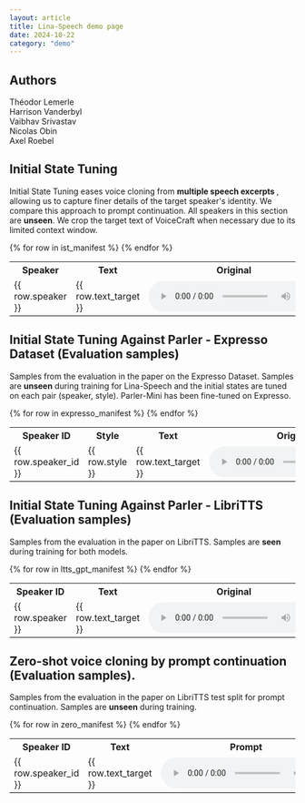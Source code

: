 ```yaml
--- 
layout: article
title: Lina-Speech demo page
date: 2024-10-22
category: "demo" 
---
```

<section>
<h2> Authors </h2>
Théodor Lemerle <br>
Harrison Vanderbyl <br>
Vaibhav Srivastav <br>
Nicolas Obin <br>
Axel Roebel <br>

</section>

<section>
<h2> Initial State Tuning</h2>
<p style="">
Initial State Tuning eases voice cloning from <strong> multiple speech excerpts </strong>, allowing us to capture finer details of the target speaker's identity. We compare this approach to prompt continuation. All speakers in this section are <strong>unseen</strong>. We crop the target text of VoiceCraft when necessary due to its limited context window.
</p>
<table>
    <tr>
    <th>Speaker</th>
    <th>Text</th>
    <th style="min-width:160px;">Original</th>
    <th style="min-width:160px;">Lina-Speech <small>(Initial State Tuning)</small></th>
    <th style="min-width:160px;">Lina-Speech <small>(Prompt continuation)</small></th>
    <th style="min-width:160px;">VoiceCraft <small>(Prompt continuation)</small></th>
    </tr>
{% for row in ist_manifest %}
    <tr style="border-bottom: 1px solid #000;">
        <td>{{ row.speaker }}  </td>
        <td>  {{ row.text_target }}</td>
        <td><audio controls=""><source src="/assets/demo_lina/ist/{{ row.folder }}/norm/original.wav" type="audio/x-wav"></audio></td>
        <td><audio controls=""><source src="/assets/demo_lina/ist/{{ row.folder }}/norm/ist.wav" type="audio/x-wav"></audio></td>
        <td><audio controls=""><source src="/assets/demo_lina/ist/{{ row.folder }}/norm/no_ist.wav" type="audio/x-wav"></audio></td>
        <td><audio controls=""><source src="/assets/demo_lina/ist/{{ row.folder }}/norm/voicecraft.wav" type="audio/x-wav"></audio></td>
    </tr>
{% endfor %}

</table>
</section>
<section>
<h2> Initial State Tuning Against Parler - Expresso Dataset (Evaluation samples) </h2>
<p style="">
Samples from the evaluation in the paper on the Expresso Dataset.
Samples are <strong>unseen</strong> during training for Lina-Speech and the initial states are tuned on each pair (speaker, style). Parler-Mini has been fine-tuned on Expresso.
</p>

<table>
    <tr>
    <th>Speaker ID</th>
    <th>Style</th>
    <th>Text</th>
    <th>Original</th>
    <th style="min-width:160px;">Lina-Speech <small>(Initial State Tuning)</small></th>
    <th style="min-width:160px;">Parler Mini<small>(Textual Prompt)</small></th>
    </tr>
{% for row in expresso_manifest %}
    <tr style="border-bottom: 1px solid #000;">
        <td>{{ row.speaker_id }}  </td>
        <td>{{ row.style }}  </td>
        <td>  {{ row.text_target }}</td>
        <td><audio controls=""><source src="/assets/demo_lina/expresso/{{ row.speaker_id }}_{{ row.style }}_example.wav" type="audio/x-wav"></audio></td>
        <td><audio controls=""><source src="/assets/demo_lina/expresso/{{ row.id }}_lina.wav" type="audio/x-wav"></audio></td>
        <td><audio controls=""><source src="/assets/demo_lina/expresso/{{ row.id }}_parler.wav" type="audio/x-wav"></audio></td>
    </tr>
{% endfor %}
    </tr>
</table>
</section>



<section>
 <h2> Initial State Tuning Against Parler - LibriTTS (Evaluation samples)</h2>
<p style="">
Samples from the evaluation in the paper on LibriTTS.
Samples are <strong>seen</strong> during training for both models.
</p>
<table>
    <tr>
    <th>Speaker ID</th>
    <th>Text</th>
    <th>Original</th>
    <th style="min-width:160px;">Lina-Speech <small>(Initial State Tuning)</small></th>
    <th style="min-width:160px;">Parler Mini<small>(Textual Prompt)</small></th>
    </tr>
{% for row in ltts_gpt_manifest %}
    <tr style="border-bottom: 1px solid #000;">
        <td>{{ row.speaker }}  </td>
        <td>  {{ row.text_target }}</td>
        <td><audio controls=""><source src="/assets/demo_lina/ltts_gpt/{{ row.id }}_example.wav" type="audio/x-wav"></audio></td>
        <td><audio controls=""><source src="/assets/demo_lina/ltts_gpt/{{ row.id }}_lina.wav" type="audio/x-wav"></audio></td>
        <td><audio controls=""><source src="/assets/demo_lina/ltts_gpt/{{ row.id }}_parler.wav" type="audio/x-wav"></audio></td>
    </tr>
{% endfor %}
    </tr>
</table>
</section>

<section>
<h2> Zero-shot voice cloning by prompt continuation (Evaluation samples). </h2>
<p>
Samples from the evaluation in the paper on LibriTTS test split for prompt continuation.
Samples are <strong>unseen</strong> during training.
</p>
<table>
    <tr>
    <th>Speaker ID</th>
    <th>Text</th>
    <th>Prompt</th>
    <th>Lina-Speech </th>
    <th>VoiceCraft</th>
    <th>StyleTTS 2</th>
    <th>VALLE-X (Plachtaa)</th>
    </tr>
{% for row in zero_manifest %}
    <tr style="border-bottom: 1px solid #000;">
        <td>{{ row.speaker_id }}  </td>
        <td>  {{ row.text_target }}</td>
        <td><audio controls=""><source src="/assets/demo_lina/zero/{{ row.id }}_prompt.wav" type="audio/x-wav"></audio></td>
        <td><audio controls=""><source src="/assets/demo_lina/zero/{{ row.id }}_lina.wav" type="audio/x-wav"></audio></td>
        <td><audio controls=""><source src="/assets/demo_lina/zero/{{ row.id }}_voicecraft.wav" type="audio/x-wav"></audio></td>
        <td><audio controls=""><source src="/assets/demo_lina/zero/{{ row.id }}_styletts.wav" type="audio/x-wav"></audio></td>
        <td><audio controls=""><source src="/assets/demo_lina/zero/{{ row.id }}_vallex.wav" type="audio/x-wav"></audio></td>
    </tr>
{% endfor %}
    </tr>
</table>

</section>
